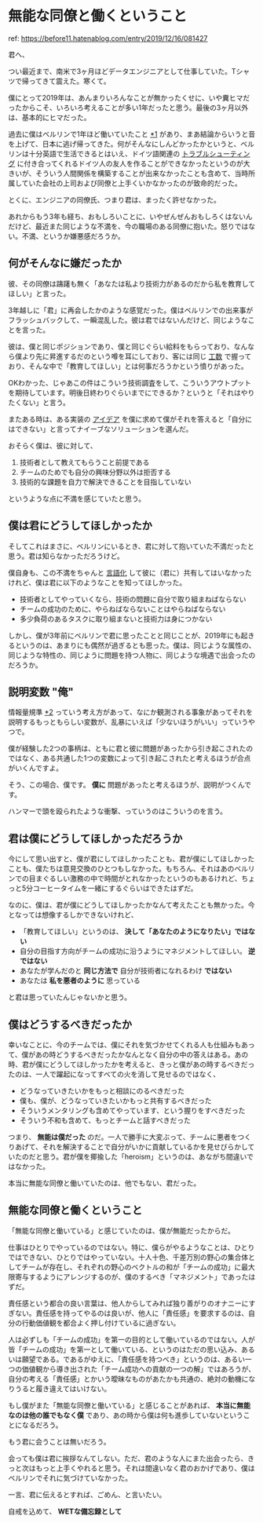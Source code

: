 # 無能な同僚と働くということ

ref: <https://before11.hatenablog.com/entry/2019/12/16/081427>

君へ、

つい最近まで、南米で3ヶ月ほどデータエンジニアとして仕事していた。Tシャツで帰ってきて震えた。寒くて。

僕にとって2019年は、あんまりいろんなことが無かったくせに、いや糞ヒマだったからこそ、いろいろ考えることが多い1年だったと思う。最後の3ヶ月以外は、基本的にヒマだった。

過去に僕はベルリンで1年ほど働いていたこと [\*1](https://before11.hatenablog.com/entry/2019/12/16/081427#f-2bacb0ba "[http://before11.hatenablog.com/entry/2017/03/02/070321:title]") があり、まあ結論からいうと音を上げて、日本に逃げ帰ってきた。何がそんなにしんどかったかというと、ベルリンは十分英語で生活できるとはいえ、ドイツ語関連の [トラブルシューティング](http://d.hatena.ne.jp/keyword/%A5%C8%A5%E9%A5%D6%A5%EB%A5%B7%A5%E5%A1%BC%A5%C6%A5%A3%A5%F3%A5%B0) に付き合ってくれるドイツ人の友人を作ることができなかったというのが大きいが、そういう人間関係を構築することが出来なかったことも含めて、当時所属していた会社の上司および同僚と上手くいかなかったのが致命的だった。

とくに、エンジニアの同僚氏、つまり君は、まったく許せなかった。

あれからもう3年も経ち、おもしろいことに、いやぜんぜんおもしろくはないんだけど、最近また同じような不満を、今の職場のある同僚に抱いた。怒りではない。不満、というか嫌悪感だろうか。

## 何がそんなに嫌だったか

彼、その同僚は躊躇も無く「あなたは私より技術力があるのだから私を教育してほしい」と言った。

3年越しに「君」に再会したかのような感覚だった。僕はベルリンでの出来事がフラッシュバックして、一瞬混乱した。彼は君ではないんだけど、同じようなことを言った。

彼は、僕と同じポジションであり、僕と同じぐらい給料をもらっており、なんなら僕より先に昇進するだのという噂を耳にしており、客には同じ [工数](http://d.hatena.ne.jp/keyword/%B9%A9%BF%F4) で握っており、そんな中で「教育してほしい」とは何事だろうかという憤りがあった。

OKわかった、じゃあこの件はこういう技術調査をして、こういうアウトプットを期待しています。明後日終わりぐらいまでにできるか？というと「それはやりたくない」と言う。

またある時は、ある実装の [アイデア](http://d.hatena.ne.jp/keyword/%A5%A4%A5%C7%A5%A2) を僕に求めて僕がそれを答えると「自分にはできない」と言ってナイーブなソリューションを選んだ。

おそらく僕は、彼に対して、

1. 技術者として教えてもらうこと前提である
2. チームのためでも自分の興味分野以外は拒否する
3. 技術的な課題を自力で解決できることを目指していない

というような点に不満を感じていたと思う。

## 僕は君にどうしてほしかったか

そしてこれはまさに、ベルリンにいるとき、君に対して抱いていた不満だったと思う。君は知らなかっただろうけど。

僕自身も、この不満をちゃんと [言語化](http://d.hatena.ne.jp/keyword/%B8%C0%B8%EC%B2%BD) して彼に（君に）共有してはいなかったけれど、僕は君に以下のようなことを知ってほしかった。

- 技術者としてやっていくなら、技術の問題に自分で取り組まねばならない
- チームの成功のために、やらねばならないことはやらねばならない
- 多少負荷のあるタスクに取り組まないと技術力は身につかない

しかし、僕が3年前にベルリンで君に思ったことと同じことが、2019年にも起きるというのは、あまりにも偶然が過ぎるとも思った。僕は、同じような属性の、同じような特性の、同じように問題を持つ人物に、同じような境遇で出会ったのだろうか。

## 説明変数 "俺"

情報量規準 [\*2](https://before11.hatenablog.com/entry/2019/12/16/081427#f-b79c3d00 "[https://ja.wikipedia.org/wiki/%E8%B5%A4%E6%B1%A0%E6%83%85%E5%A0%B1%E9%87%8F%E8%A6%8F%E6%BA%96:title]") っていう考え方があって、なにか観測される事象があってそれを説明するもっともらしい変数が、乱暴にいえば「少ないほうがいい」っていうやつで。

僕が経験した2つの事柄は、ともに君と彼に問題があったから引き起こされたのではなく、ある共通した1つの変数によって引き起こされたと考えるほうが合点がいくんですよ。

そう、この場合、僕です。 **僕に** 問題があったと考えるほうが、説明がつくんです。

ハンマーで頭を殴られたような衝撃、っていうのはこういうのを言う。

## 君は僕にどうしてほしかっただろうか

今にして思い出すと、僕が君にしてほしかったことも、君が僕にしてほしかったことも、僕たちは意見交換のひとつもしなかった。もちろん、それはあのベルリンでの目まぐるしい激務の中で時間がとれなかったというのもあるけれど、ちょっと5分コーヒータイムを一緒にするぐらいはできたはずだ。

なのに、僕は、君が僕にどうしてほしかったかなんて考えたことも無かった。今となっては想像するしかできないけれど、

- 「教育してほしい」というのは、 **決して「あなたのようになりたい」ではない**
- 自分の目指す方向がチームの成功に沿うようにマネジメントしてほしい。 **逆ではない**
- あなたが学んだのと **同じ方法で** 自分が技術者になれるわけ **ではない**
- あなたは **私を悪者のように** 思っている

と君は思っていたんじゃないかと思う。

## 僕はどうするべきだったか

幸いなことに、今のチームでは、僕にそれを気づかせてくれる人も仕組みもあって、僕があの時どうするべきだったかなんとなく自分の中の答えはある。あの時、君が僕にどうしてほしかったかを考えると、きっと僕があの時するべきだったのは、一人で躍起になってすべての火を消して見せるのではなく、

- どうなっていきたいかをもっと相談にのるべきだった
- 僕も、僕が、どうなっていきたいかもっと共有するべきだった
- そういうメンタリングも含めてやっています、という握りをすべきだった
- そういう不和も含めて、もっとチームと話すべきだった

つまり、 **無能は僕だった** のだ。一人で勝手に大変ぶって、チームに悪者をつくりあげて、それを解決することで自分がいかに貢献しているかを見せびらかしていたのだと思う。君が僕を揶揄した「heroism」というのは、あながち間違いではなかった。

本当に無能な同僚と働いていたのは、他でもない、君だった。

## 無能な同僚と働くということ

「無能な同僚と働いている」と感じていたのは、僕が無能だったからだ。

仕事はひとりでやっているのではない。特に、僕らがやるようなことは、ひとりではできない、ひとりではやっていない。十人十色、千差万別の野心の集合体としてチームが存在し、それぞれの野心のベクトルの和が「チームの成功」に最大限寄与するようにアレンジするのが、僕のするべき「マネジメント」であったはずだ。

責任感という都合の良い言葉は、他人からしてみれば独り善がりのオナニーにすぎない。責任感を持ってやるのは良いが、他人に「責任感」を要求するのは、自分の行動価値観を都合よく押し付けているに過ぎない。

人は必ずしも「チームの成功」を第一の目的として働いているのではない。人が皆「チームの成功」を第一として働いている、というのはただの思い込み、あるいは願望である。であるがゆえに、「責任感を持つべき」というのは、あるい一つの価値観から導き出された「チーム成功への貢献の一つの解」ではあろうが、自分の考える「責任感」とかいう曖昧なものがあたかも共通の、絶対の動機になりうると履き違えてはいけない。

もし僕がまた「無能な同僚と働いている」と感じることがあれば、 **本当に無能なのは他の誰でもなく僕** であり、あの時から僕は何も進歩していないということになるだろう。

もう君に会うことは無いだろう。

会っても僕は君に挨拶なんてしない。ただ、君のような人にまた出会ったら、きっと次はもっと上手くやれると思う。それは間違いなく君のおかげであり、僕はベルリンでそれに気づけていなかった。

一言、君に伝えるとすれば、ごめん、と言いたい。

自戒を込めて、 **WETな備忘録として**
